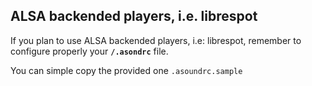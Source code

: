 ## ALSA backended players, i.e. librespot

If you plan to use ALSA backended players, i.e: librespot, remember to configure properly your **`/.asondrc`** file.

You can simple copy the provided one `.asoundrc.sample`

